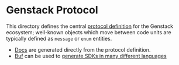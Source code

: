 # Genstack Protocol

This directory defines the central [protocol definition][1] for the Genstack ecosystem; well-known objects which move
between code units are typically defined as `message` or `enum` entities.

- [Docs][1] are generated directly from the protocol definition.
- [Buf][0] can be used to [generate SDKs in many different languages](https://buf.build/genstack/protocol/sdks)

[0]: https://buf.build
[1]: https://buf.build/genstack/protocol/docs
